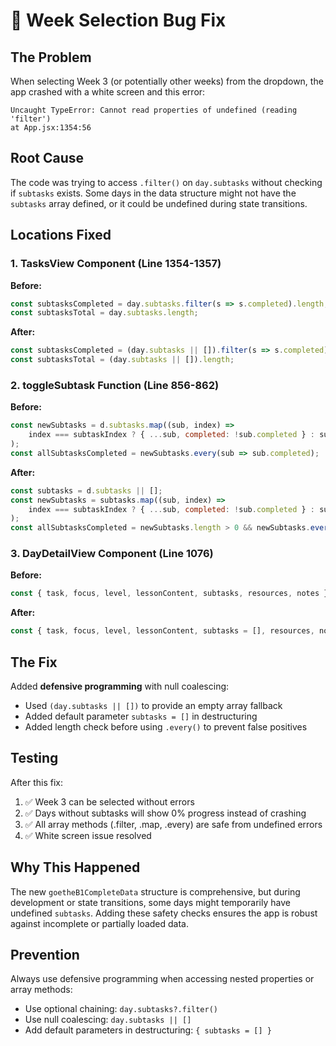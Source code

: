 # 🐛 Week Selection Bug Fix

## The Problem
When selecting Week 3 (or potentially other weeks) from the dropdown, the app crashed with a white screen and this error:

```
Uncaught TypeError: Cannot read properties of undefined (reading 'filter')
at App.jsx:1354:56
```

## Root Cause
The code was trying to access `.filter()` on `day.subtasks` without checking if `subtasks` exists. Some days in the data structure might not have the `subtasks` array defined, or it could be undefined during state transitions.

## Locations Fixed

### 1. **TasksView Component (Line 1354-1357)**
**Before:**
```javascript
const subtasksCompleted = day.subtasks.filter(s => s.completed).length;
const subtasksTotal = day.subtasks.length;
```

**After:**
```javascript
const subtasksCompleted = (day.subtasks || []).filter(s => s.completed).length;
const subtasksTotal = (day.subtasks || []).length;
```

### 2. **toggleSubtask Function (Line 856-862)**
**Before:**
```javascript
const newSubtasks = d.subtasks.map((sub, index) =>
    index === subtaskIndex ? { ...sub, completed: !sub.completed } : sub
);
const allSubtasksCompleted = newSubtasks.every(sub => sub.completed);
```

**After:**
```javascript
const subtasks = d.subtasks || [];
const newSubtasks = subtasks.map((sub, index) =>
    index === subtaskIndex ? { ...sub, completed: !sub.completed } : sub
);
const allSubtasksCompleted = newSubtasks.length > 0 && newSubtasks.every(sub => sub.completed);
```

### 3. **DayDetailView Component (Line 1076)**
**Before:**
```javascript
const { task, focus, level, lessonContent, subtasks, resources, notes } = dayData;
```

**After:**
```javascript
const { task, focus, level, lessonContent, subtasks = [], resources, notes } = dayData;
```

## The Fix
Added **defensive programming** with null coalescing:
- Used `(day.subtasks || [])` to provide an empty array fallback
- Added default parameter `subtasks = []` in destructuring
- Added length check before using `.every()` to prevent false positives

## Testing
After this fix:
1. ✅ Week 3 can be selected without errors
2. ✅ Days without subtasks will show 0% progress instead of crashing
3. ✅ All array methods (.filter, .map, .every) are safe from undefined errors
4. ✅ White screen issue resolved

## Why This Happened
The new `goetheB1CompleteData` structure is comprehensive, but during development or state transitions, some days might temporarily have undefined `subtasks`. Adding these safety checks ensures the app is robust against incomplete or partially loaded data.

## Prevention
Always use defensive programming when accessing nested properties or array methods:
- Use optional chaining: `day.subtasks?.filter()` 
- Use null coalescing: `day.subtasks || []`
- Add default parameters in destructuring: `{ subtasks = [] }`
